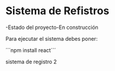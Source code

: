 <h1>Sistema de Refistros</h1>

-Estado del proyecto-En construcción

Para ejecutar el sistema debes poner:


´´´npm install react´´´

sistema de registro 2

